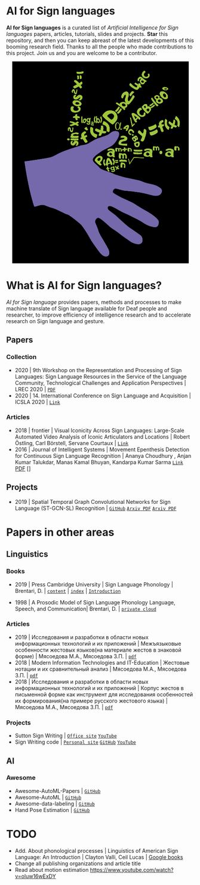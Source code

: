 # AI for Sign languages

**AI for Sign languages** is a curated list of *Artificial Intelligence for Sign languages* papers, articles, tutorials, slides and projects. **Star** this repository, and then you can keep abreast of the latest developments of this booming research field. Thanks to all the people who made contributions to this project. Join us and you are welcome to be a contributor.

<p align="center">
<img src="resources/img/banner.png" atl="banner"/>
</p>

# What is AI for Sign languages?
*AI for Sign language* provides papers, methods and processes to make machine translate of Sign language available for Deaf people and researcher, to improve efficiency of intelligence research and to accelerate research on Sign language and gesture.

## Papers
### Collection
+ 2020 | 9th Workshop on the Representation and Processing of Sign Languages: Sign Language Resources in the Service of the Language
Community, Technological Challenges and Application Perspectives | LREC 2020 | [`PDF`](https://lrec2020.lrec-conf.org/media/proceedings/Workshops/Books/SIGN2020book.pdf?fbclid=IwAR35hZtAeFl7uBCmhowQT_7wc-9fdMwejT-_3_ddCSsJjDGnUBGKdssYg3U)
+ 2020 | 14. International Conference on Sign Language and Acquisition | ICSLA 2020 | [`Link`](https://waset.org/sign-language-and-acquisition-conference-in-june-2020-in-toronto)
### Articles
+ 2018 | frontier | Visual Iconicity Across Sign Languages: Large-Scale Automated Video Analysis of Iconic Articulators and Locations | Robert Östling, Carl Börstell, Servane Courtaux | [`Link`](https://www.frontiersin.org/articles/10.3389/fpsyg.2018.00725/full)
+ 2016 | Journal of Intelligent Systems | Movement Epenthesis Detection for Continuous Sign Language Recognition | Ananya Choudhury
, Anjan Kumar Talukdar, Manas Kamal Bhuyan, Kandarpa Kumar Sarma [`Link`](https://www.degruyter.com/view/journals/jisys/26/3/article-p471.xml) [PDF](https://www.degruyter.com/downloadpdf/journals/jisys/26/3/article-p471.xml) []
## Projects
+ 2019 | Spatial Temporal Graph Convolutional Networks for Sign Language (ST-GCN-SL) Recognition | [`GitHub`](https://github.com/amorim-cleison/st-gcn-sl) [`Arxiv PDF`](https://arxiv.org/abs/1901.11164) [`Arxiv PDF`](https://arxiv.org/abs/1801.07455) 

# Papers in other areas
## Linguistics
### Books
- 2019 | Press Cambridge University | Sign Language Phonology | Brentari, D. | [`content`](https://assets.cambridge.org/97811071/13473/frontmatter/9781107113473_frontmatter.pdf) | [`index`](https://assets.cambridge.org/97811071/13473/index/9781107113473_index.pdf) | [`Introduction`](https://assets.cambridge.org/97811071/13473/excerpt/9781107113473_excerpt.pdf)
+ 1998 | A Prosodic Model of Sign Language Phonology Language, Speech, and Communication| Brentari, D. | [`private cloud`](https://docviewer.yandex.ru/view/30612767/?*=CohlLapz2jq%2BBqpRKZ3tUALHWFF7InVybCI6InlhLWRpc2s6Ly8vZGlzay9MaWJyYXJ5LzBf0JDQstGC0L7RgNGLL0RpYW5lQnJlbnRhcmkvQnJlbnRhcmk5OV9Qcm9zaWNfTW9kZWwucGRmIiwidGl0bGUiOiJCcmVudGFyaTk5X1Byb3NpY19Nb2RlbC5wZGYiLCJub2lmcmFtZSI6ZmFsc2UsInVpZCI6IjMwNjEyNzY3IiwidHMiOjE1OTI3MjU5NTM1NjgsInl1IjoiNDE5NTM2NzAxMTU5MDIwNTM4MSJ9)

### Articles
+ 2019 | Исследования и разработки в области новых информационных технологий и их приложений | Межъязыковые особенности жестовых языков(на материале жестов в знаковой форме) | Мясоедова М.А., Мясоедова З.П. | [`pdf`](https://cyberleninka.ru/article/n/mezhyazykovye-osobennosti-zhestovyh-yazykov-na-materiale-zhestov-v-znakovoy-forme/viewer)
+ 2018 | Modern Information Technologies and IT-Education | Жестовые нотации и их сравнительный анализ | Мясоедова М.А., Мясоедова З.П. | [`pdf`](https://cyberleninka.ru/article/n/zhestovye-notatsii-i-ih-sravnitelnyy-analiz/viewer)
+ 2018 | Исследования и разработки в области новых информационных технологий и их приложений | Корпус жестов в письменной форме как инструмент для исследования особенностей их формирования(на примере русского жестового языка) | Мясоедова М.А., Мясоедова З.П. | [`pdf`](https://cyberleninka.ru/article/n/korpus-zhestov-v-pismennoy-forme-kak-instrument-dlya-issledovaniya-osobennostey-ih-formirovaniya-na-primere-russkogo-zhestovogo-yazyka/viewer)

### Projects
+ Sutton Sign Writing | [`Office site`](https://www.signwriting.org/) [`YouTube`](https://www.youtube.com/user/signwriting/featured)
+ Sign Writing code | [`Personal site`](https://steveslevinski.me/) [`GitHub`](https://slevinski.github.io/SuttonSignWriting/) [`YouTube`](https://www.youtube.com/channel/UCXu4AXlG0rXFtk_5SzumDow/videos)

## AI
### Awesome
+ Awesome-AutoML-Papers | [`GitHub`](https://github.com/hibayesian/awesome-automl-papers)
+ Awesome-AutoML | [`GitHub`](https://github.com/windmaple/awesome-AutoML)
+ Awesome-data-labeling | [`GitHub`](https://github.com/heartexlabs/awesome-data-labeling)
+ Hand Pose Estimation | [`GitHub`](https://github.com/xinghaochen/awesome-hand-pose-estimation)

# TODO
- Add. About phonological processes | Linguistics of American Sign Language: An Introduction | Clayton Valli, Ceil Lucas | [Google books](https://books.google.ru/books?id=mfS3GlTLAUMC&pg=PA42&lpg=PA42&dq=movement+epenthesis+asl&source=bl&ots=QsVhQu-fDz&sig=ACfU3U0jYVizhwaKOBhv9rj7-xXLPqh-Rw&hl=ru&sa=X&ved=2ahUKEwi16K3v2JTqAhVilosKHZ2ABiUQ6AEwA3oECAoQAQ#v=onepage&q=movement%20epenthesis%20asl&f=false)
- Change all publishing organizations and article title
- Read about motion estimation https://www.youtube.com/watch?v=oluw16wExDY
